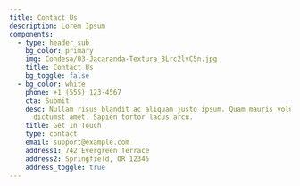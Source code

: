 ```yaml
---
title: Contact Us
description: Lorem Ipsum
components:
  - type: header_sub
    bg_color: primary
    img: Condesa/03-Jacaranda-Textura_8Lrc2lvC5n.jpg
    title: Contact Us
    bg_toggle: false
  - bg_color: white
    phone: +1 (555) 123-4567
    cta: Submit
    desc: Nullam risus blandit ac aliquam justo ipsum. Quam mauris volutpat massa
      dictumst amet. Sapien tortor lacus arcu.
    title: Get In Touch
    type: contact
    email: support@example.com
    address1: 742 Evergreen Terrace
    address2: Springfield, OR 12345
    address_toggle: true
---
```

